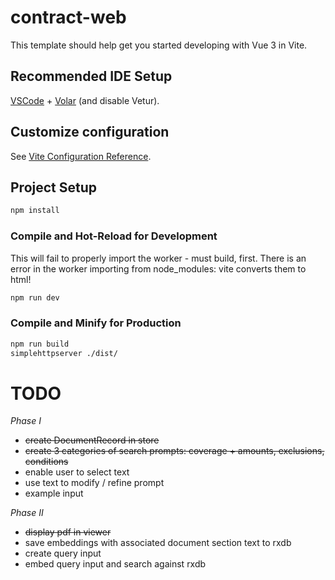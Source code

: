 # contract-web

This template should help get you started developing with Vue 3 in Vite.

## Recommended IDE Setup

[VSCode](https://code.visualstudio.com/) + [Volar](https://marketplace.visualstudio.com/items?itemName=Vue.volar) (and disable Vetur).

## Customize configuration

See [Vite Configuration Reference](https://vite.dev/config/).

## Project Setup

```sh
npm install
```

### Compile and Hot-Reload for Development

This will fail to properly import the worker - must build, first.  There is an error in the worker importing from node_modules: vite converts them to html!

```sh
npm run dev
```

### Compile and Minify for Production

```sh
npm run build
simplehttpserver ./dist/
```


# TODO

_Phase I_

* ~~create DocumentRecord in store~~
* ~~create 3 categories of search prompts: coverage + amounts, exclusions, conditions~~
* enable user to select text
* use text to modify / refine prompt
* example input

_Phase II_

* ~~display pdf in viewer~~
* save embeddings with associated document section text to rxdb
* create query input
* embed query input and search against rxdb
